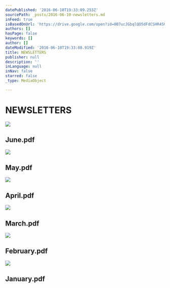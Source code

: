 ```yaml
---
datePublished: '2016-06-10T19:33:09.253Z'
sourcePath: _posts/2016-06-10-newsletters.md
inFeed: true
isBasedOnUrl: 'https://drive.google.com/open?id=0B7ucJGbqlQO5dFdCSHR4SUxZVHc'
authors: []
hasPage: false
keywords: []
author: []
dateModified: '2016-06-10T19:33:08.919Z'
title: NEWSLETTERS
publisher: null
description: ''
inLanguage: null
inNav: false
starred: false
_type: MediaObject

---
```

# NEWSLETTERS

<article style=""><img src="https://s3-us-west-2.amazonaws.com/the-grid-img/p/0e6d1ecbf2b2fadfb22e82c385860e28c2dc531e.jpg" /><h1>June.pdf</h1></article>

<article style=""><img src="https://s3-us-west-2.amazonaws.com/the-grid-img/p/99f79f41d5fbc83474f65f536140fa5b90c12fc8.jpg" /><h1>May.pdf</h1></article>

<article style=""><img src="https://lh3.googleusercontent.com/6cy4SQRmTFwogZDAOcWmhdFo37vFq1ntffMHWYMeMH0uTaHFDcM_jA=w1200-h630-p" /><h1>April.pdf</h1></article>

<article style=""><img src="https://s3-us-west-2.amazonaws.com/the-grid-img/p/c77df714ef1a3ef9c2b18cd8709e949907e80475.jpg" /><h1>March.pdf</h1></article>

<article style=""><img src="https://s3-us-west-2.amazonaws.com/the-grid-img/p/9b72c9847c980effc16afb5e298bbe527e7bc9df.jpg" /><h1>February.pdf</h1></article>

<article style=""><img src="https://s3-us-west-2.amazonaws.com/the-grid-img/p/ffa13d2809a5962604816b891beb4041e76d0faa.jpg" /><h1>January.pdf</h1></article>